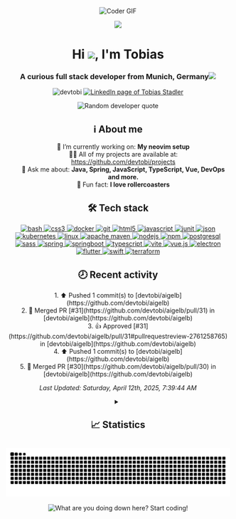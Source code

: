 <p align="center">
  <img alt="Coder GIF" height=350 src="https://cdn.dribbble.com/users/730703/screenshots/6581243/avento.gif"/>
</p>

<!-- Landing section -->
<p align="center"><img src="https://media2.giphy.com/media/v1.Y2lkPTc5MGI3NjExMTY2cjhxdmdxdjFpaWhodnZsNDg2Mjk4djdzZzRhZmtyZGpzbWh5MCZlcD12MV9pbnRlcm5hbF9naWZfYnlfaWQmY3Q9Zw/du3J3cXyzhj75IOgvA/giphy.gif" width="50"></p>
<h1 align="center">Hi <img src="https://user-images.githubusercontent.com/42378118/110234147-e3259600-7f4e-11eb-95be-0c4047144dea.gif" width="30">, I'm Tobias</h1>
<h3 align="center">A curious full stack developer from Munich, Germany<img src="https://media1.giphy.com/media/v1.Y2lkPTc5MGI3NjExdTRkc3Z5ZDE4MDN5bDBzZmo0Y3FsNnRwYjVoanJsNGw1bnZpejQ2dyZlcD12MV9pbnRlcm5hbF9naWZfYnlfaWQmY3Q9cw/Y1qXsL95elvZwKXtPd/giphy.gif" width="50"></h3>
<p align="center">
  <img src="https://komarev.com/ghpvc/?username=devtobi&label=Profile%20views&color=4fafda&style=for-the-badge" alt="devtobi" />
  <!--<img alt="GitHub followers" src="https://img.shields.io/github/followers/devtobi?label=Followers&style=flat-square&logoColor=4fafda">-->
  <a href="https://linkedin.com/in/tobias-stadler" target="_blank">
    <img alt="LinkedIn page of Tobias Stadler" src="https://img.shields.io/badge/linkedin-%230077B5.svg?style=for-the-badge&logo=linkedin&logoColor=white" />
  </a>
</p>

<p align="center">
  <picture>
    <source media="(prefers-color-scheme: dark)" srcset="https://quotes-github-readme.vercel.app/api?type=horizontal&theme=dark" />
    <source media="(prefers-color-scheme: light)" srcset="https://quotes-github-readme.vercel.app/api?type=horizontal" />
    <img alt="Random developer quote" src="https://quotes-github-readme.vercel.app/api?type=horizontal" />
  </picture>
</p>


<!-- About me -->
<h2 align="center">ℹ️ About me</h2>
<ul align="center" style="list-style: none;">
  <li>🔭 I’m currently working on: <strong>My neovim setup</strong></li>
  <!--<li>🌱 I’m currently learning: <strong>GitHub actions</strong></li>-->
  <li>👨‍💻 All of my projects are available at: <a href="https://github.com/devtobi/projects">https://github.com/devtobi/projects</a></li>
  <li>💬 Ask me about: <strong>Java, Spring, JavaScript, TypeScript, Vue, DevOps and more.</strong></li>
  <!--<li>📫 How to reach me: <strong>---</strong></li>-->
  <li>🎢 Fun fact: <strong>I love rollercoasters</strong></li>
</ul>

<!-- Languages and Tools -->
<h2 align="center">🛠️ Tech stack</h2>
<p align="center">
  <a href="https://www.gnu.org/software/bash/" target="_blank" rel="noreferrer"> <img src="https://cdn.simpleicons.org/gnubash" alt="bash" width="40" height="40"/> </a>
  <a href="https://www.w3schools.com/css/" target="_blank" rel="noreferrer"> <img src="https://cdn.simpleicons.org/css3" alt="css3" width="40" height="40"/> </a> 
  <a href="https://www.docker.com/" target="_blank" rel="noreferrer"> <img src="https://cdn.simpleicons.org/docker" alt="docker" width="40" height="40"/> </a>
  <a href="https://git-scm.com/" target="_blank" rel="noreferrer"> <img src="https://cdn.simpleicons.org/git" alt="git" width="40" height="40"/> </a>
  <a href="https://www.w3.org/html/" target="_blank" rel="noreferrer"> <img src="https://cdn.simpleicons.org/html5" alt="html5" width="40" height="40"/> </a> 
  <a href="https://developer.mozilla.org/en-US/docs/Web/JavaScript" target="_blank" rel="noreferrer"> <img src="https://cdn.simpleicons.org/javascript" alt="javascript" width="40" height="40"/> </a>
  <a href="https://junit.org" target="_blank" rel="noreferrer"> <img src="https://cdn.simpleicons.org/junit5" alt="junit" width="40" height="40"/> </a>
  <a href="https://www.json.org" target="_blank" rel="noreferrer"> <img src="https://cdn.simpleicons.org/json" alt="json" width="40" height="40"/> </a>
  <a href="https://kubernetes.io" target="_blank" rel="noreferrer"> <img src="https://cdn.simpleicons.org/kubernetes" alt="kubernetes" width="40" height="40"/> </a> 
  <a href="https://www.linux.org/" target="_blank" rel="noreferrer"> <img src="https://cdn.simpleicons.org/linux" alt="linux" width="40" height="40"/> </a> 
  <a href="https://maven.apache.org" target="_blank" rel="noreferrer"> <img src="https://cdn.simpleicons.org/apachemaven" alt="apache maven" width="40" height="40"/> </a>
  <a href="https://nodejs.org" target="_blank" rel="noreferrer"> <img src="https://cdn.simpleicons.org/node.js" alt="nodejs" width="40" height="40"/> </a>
  <a href="https://www.npmjs.com" target="_blank" rel="noreferrer"> <img src="https://cdn.simpleicons.org/npm" alt="npm" width="40" height="40"/> </a>
  <a href="https://www.postgresql.org" target="_blank" rel="noreferrer"> <img src="https://cdn.simpleicons.org/postgresql" alt="postgresql" width="40" height="40"/> </a> 
  <a href="https://sass-lang.com" target="_blank" rel="noreferrer"> <img src="https://cdn.simpleicons.org/sass" alt="sass" width="40" height="40"/> </a> 
  <a href="https://spring.io/" target="_blank" rel="noreferrer"> <img src="https://cdn.simpleicons.org/spring" alt="spring" width="40" height="40"/> </a>
  <a href="https://spring.io/projects/spring-boot" target="_blank" rel="noreferrer"> <img src="https://cdn.simpleicons.org/springboot" alt="springboot" width="40" height="40"/> </a>
  <a href="https://www.typescriptlang.org/" target="_blank" rel="noreferrer"> <img src="https://cdn.simpleicons.org/typescript" alt="typescript" width="40" height="40"/> </a>
  <a href="https://vitejs.dev" target="_blank" rel="noreferrer"> <img src="https://cdn.simpleicons.org/vite" alt="vite" width="40" height="40"/> </a>
  <a href="https://vuejs.org/" target="_blank" rel="noreferrer"> <img src="https://cdn.simpleicons.org/vue.js" alt="vue.js" width="40" height="40"/> </a> 
  <a href="https://www.electronjs.org" target="_blank" rel="noreferrer"> <img src="https://cdn.simpleicons.org/electron" alt="electron" width="40" height="40"/> </a> 
  <a href="https://flutter.dev" target="_blank" rel="noreferrer"> <img src="https://cdn.simpleicons.org/flutter" alt="flutter" width="40" height="40"/> </a>
  <a href="https://swift.org" target="_blank" rel="noreferrer"> <img src="https://cdn.simpleicons.org/swift" alt="swift" width="40" height="40"/> </a>
  <a href="https://www.terraform.io" target="_blank" rel="noreferrer"> <img src="https://cdn.simpleicons.org/terraform" alt="terraform" width="40" height="40"/> </a>
  <!-- TODO ADD JAVA -->
</p>

<h2 align="center">🕗 Recent activity</h2>

<p align="center">
<!--RECENT_ACTIVITY:start-->
1. ⬆️ Pushed 1 commit(s) to [devtobi/aigelb](https://github.com/devtobi/aigelb)<br>
2. 🎉 Merged PR [#31](https://github.com/devtobi/aigelb/pull/31) in [devtobi/aigelb](https://github.com/devtobi/aigelb)<br>
3. 👍 Approved [#31](https://github.com/devtobi/aigelb/pull/31#pullrequestreview-2761258765) in [devtobi/aigelb](https://github.com/devtobi/aigelb)<br>
4. ⬆️ Pushed 1 commit(s) to [devtobi/aigelb](https://github.com/devtobi/aigelb)<br>
5. 🎉 Merged PR [#30](https://github.com/devtobi/aigelb/pull/30) in [devtobi/aigelb](https://github.com/devtobi/aigelb)<br>
<!--RECENT_ACTIVITY:end-->
</p>

<p align="center">
<em>
<!--RECENT_ACTIVITY:last_update-->
Last Updated: Saturday, April 12th, 2025, 7:39:44 AM
<!--RECENT_ACTIVITY:last_update_end-->
</em>
</p>

<!-- Statistics -->
<details align="center">
  <summary>
    <h2 align="center">📈 Statistics</h2>
  </summary>
  <!-- GitHub statistics -->
  <p>
      <img alt="GitHub statistics of devtobi" src="https://github-readme-stats.vercel.app/api?username=devtobi&show=reviews,prs_merged,prs_merged_percentage&show_icons=true&custom_title=devtobi's+GitHub+statistics&rank_icon=percentile&theme=transparent"/>
  <!-- Most used languages -->
  <p>
    <img alt="Most used programming languages of devtobi" src="https://github-readme-stats.vercel.app/api/top-langs?username=devtobi&layout=donut&hide=tex&theme=transparent" />
  </p>
  <!-- Streaks -->
  <p>
    <img alt="GitHub streak of devtobi" src="https://streak-stats.demolab.com?user=devtobi&theme=transparent" />
  </p>
  <!-- Trophies -->
  <p>
    <img alt="GitHub trophies of devtobi" src="https://github-profile-trophy.vercel.app/?username=devtobi&column=-1&margin-w=15&margin-h=15&title=-Followers,-Repositories,-Stars&no-bg=true" />
  </p>
</details>

<!-- Snake animation -->
<p align="center">
  <picture>
    <source media="(prefers-color-scheme: dark)" srcset="https://raw.githubusercontent.com/devtobi/devtobi/snake/github-snake-dark.svg" />
    <source media="(prefers-color-scheme: light)" srcset="https://raw.githubusercontent.com/devtobi/devtobi/snake/github-snake.svg" />
    <img alt="" src="https://raw.githubusercontent.com/devtobi/devtobi/snake/github-snake.svg" />
  </picture>
</p>

<!-- Animated text -->
<p align="center">
  <picture>
    <source media="(prefers-color-scheme: dark)" srcset="https://readme-typing-svg.demolab.com?font=Fira+Code&color=FFFFFF&center=true&vCenter=true&width=550&lines=What+are+you+doing+down+here%3F!;Start+coding!" />
    <source media="(prefers-color-scheme: light)" srcset="https://readme-typing-svg.demolab.com?font=Fira+Code&color=000000&center=true&vCenter=true&width=550&lines=What+are+you+doing+down+here%3F!;Start+coding!" />
    <img alt="What are you doing down here? Start coding!" src="https://readme-typing-svg.demolab.com?font=Fira+Code&color=000000&center=true&vCenter=true&width=550&lines=What+are+you+doing+down+here%3F!;Start+coding!" />
  </picture>
</p>
